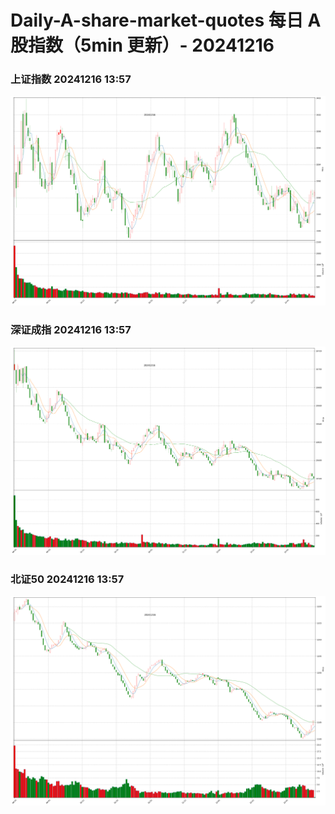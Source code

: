 
# Daily-A-share-market-quotes 每日 A 股指数（5min 更新）- 20241216

### 上证指数 20241216 13:57
![](./fig/2024/12/20241216-sh000001.png)

### 深证成指 20241216 13:57
![](./fig/2024/12/20241216-sz399001.png)

### 北证50 20241216 13:57
![](./fig/2024/12/20241216-bj899050.png)
